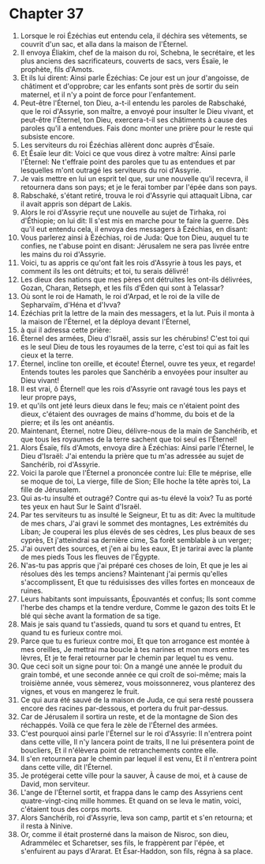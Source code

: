 # Chapter 37

1. Lorsque le roi Ézéchias eut entendu cela, il déchira ses vêtements, se couvrit d'un sac, et alla dans la maison de l'Éternel.
2. Il envoya Éliakim, chef de la maison du roi, Schebna, le secrétaire, et les plus anciens des sacrificateurs, couverts de sacs, vers Ésaïe, le prophète, fils d'Amots.
3. Et ils lui dirent: Ainsi parle Ézéchias: Ce jour est un jour d'angoisse, de châtiment et d'opprobre; car les enfants sont près de sortir du sein maternel, et il n'y a point de force pour l'enfantement.
4. Peut-être l'Éternel, ton Dieu, a-t-il entendu les paroles de Rabschaké, que le roi d'Assyrie, son maître, a envoyé pour insulter le Dieu vivant, et peut-être l'Éternel, ton Dieu, exercera-t-il ses châtiments à cause des paroles qu'il a entendues. Fais donc monter une prière pour le reste qui subsiste encore.
5. Les serviteurs du roi Ézéchias allèrent donc auprès d'Ésaïe.
6. Et Ésaïe leur dit: Voici ce que vous direz à votre maître: Ainsi parle l'Éternel: Ne t'effraie point des paroles que tu as entendues et par lesquelles m'ont outragé les serviteurs du roi d'Assyrie.
7. Je vais mettre en lui un esprit tel que, sur une nouvelle qu'il recevra, il retournera dans son pays; et je le ferai tomber par l'épée dans son pays.
8. Rabschaké, s'étant retiré, trouva le roi d'Assyrie qui attaquait Libna, car il avait appris son départ de Lakis.
9. Alors le roi d'Assyrie reçut une nouvelle au sujet de Tirhaka, roi d'Éthiopie; on lui dit: Il s'est mis en marche pour te faire la guerre. Dès qu'il eut entendu cela, il envoya des messagers à Ézéchias, en disant:
10. Vous parlerez ainsi à Ézéchias, roi de Juda: Que ton Dieu, auquel tu te confies, ne t'abuse point en disant: Jérusalem ne sera pas livrée entre les mains du roi d'Assyrie.
11. Voici, tu as appris ce qu'ont fait les rois d'Assyrie à tous les pays, et comment ils les ont détruits; et toi, tu serais délivré!
12. Les dieux des nations que mes pères ont détruites les ont-ils délivrées, Gozan, Charan, Retseph, et les fils d'Éden qui sont à Telassar?
13. Où sont le roi de Hamath, le roi d'Arpad, et le roi de la ville de Sepharvaïm, d'Héna et d'Ivva?
14. Ézéchias prit la lettre de la main des messagers, et la lut. Puis il monta à la maison de l'Éternel, et la déploya devant l'Éternel,
15. à qui il adressa cette prière:
16. Éternel des armées, Dieu d'Israël, assis sur les chérubins! C'est toi qui es le seul Dieu de tous les royaumes de la terre, c'est toi qui as fait les cieux et la terre.
17. Éternel, incline ton oreille, et écoute! Éternel, ouvre tes yeux, et regarde! Entends toutes les paroles que Sanchérib a envoyées pour insulter au Dieu vivant!
18. Il est vrai, ô Éternel! que les rois d'Assyrie ont ravagé tous les pays et leur propre pays,
19. et qu'ils ont jeté leurs dieux dans le feu; mais ce n'étaient point des dieux, c'étaient des ouvrages de mains d'homme, du bois et de la pierre; et ils les ont anéantis.
20. Maintenant, Éternel, notre Dieu, délivre-nous de la main de Sanchérib, et que tous les royaumes de la terre sachent que toi seul es l'Éternel!
21. Alors Ésaïe, fils d'Amots, envoya dire à Ézéchias: Ainsi parle l'Éternel, le Dieu d'Israël: J'ai entendu la prière que tu m'as adressée au sujet de Sanchérib, roi d'Assyrie.
22. Voici la parole que l'Éternel a prononcée contre lui: Elle te méprise, elle se moque de toi, La vierge, fille de Sion; Elle hoche la tête après toi, La fille de Jérusalem.
23. Qui as-tu insulté et outragé? Contre qui as-tu élevé la voix? Tu as porté tes yeux en haut Sur le Saint d'Israël.
24. Par tes serviteurs tu as insulté le Seigneur, Et tu as dit: Avec la multitude de mes chars, J'ai gravi le sommet des montagnes, Les extrémités du Liban; Je couperai les plus élevés de ses cèdres, Les plus beaux de ses cyprès, Et j'atteindrai sa dernière cime, Sa forêt semblable à un verger;
25. J'ai ouvert des sources, et j'en ai bu les eaux, Et je tarirai avec la plante de mes pieds Tous les fleuves de l'Égypte.
26. N'as-tu pas appris que j'ai préparé ces choses de loin, Et que je les ai résolues dès les temps anciens? Maintenant j'ai permis qu'elles s'accomplissent, Et que tu réduisisses des villes fortes en monceaux de ruines.
27. Leurs habitants sont impuissants, Épouvantés et confus; Ils sont comme l'herbe des champs et la tendre verdure, Comme le gazon des toits Et le blé qui sèche avant la formation de sa tige.
28. Mais je sais quand tu t'assieds, quand tu sors et quand tu entres, Et quand tu es furieux contre moi.
29. Parce que tu es furieux contre moi, Et que ton arrogance est montée à mes oreilles, Je mettrai ma boucle à tes narines et mon mors entre tes lèvres, Et je te ferai retourner par le chemin par lequel tu es venu.
30. Que ceci soit un signe pour toi: On a mangé une année le produit du grain tombé, et une seconde année ce qui croît de soi-même; mais la troisième année, vous sèmerez, vous moissonnerez, vous planterez des vignes, et vous en mangerez le fruit.
31. Ce qui aura été sauvé de la maison de Juda, ce qui sera resté poussera encore des racines par-dessous, et portera du fruit par-dessus.
32. Car de Jérusalem il sortira un reste, et de la montagne de Sion des réchappés. Voilà ce que fera le zèle de l'Éternel des armées.
33. C'est pourquoi ainsi parle l'Éternel sur le roi d'Assyrie: Il n'entrera point dans cette ville, Il n'y lancera point de traits, Il ne lui présentera point de boucliers, Et il n'élèvera point de retranchements contre elle.
34. Il s'en retournera par le chemin par lequel il est venu, Et il n'entrera point dans cette ville, dit l'Éternel.
35. Je protégerai cette ville pour la sauver, À cause de moi, et à cause de David, mon serviteur.
36. L'ange de l'Éternel sortit, et frappa dans le camp des Assyriens cent quatre-vingt-cinq mille hommes. Et quand on se leva le matin, voici, c'étaient tous des corps morts.
37. Alors Sanchérib, roi d'Assyrie, leva son camp, partit et s'en retourna; et il resta à Ninive.
38. Or, comme il était prosterné dans la maison de Nisroc, son dieu, Adrammélec et Scharetser, ses fils, le frappèrent par l'épée, et s'enfuirent au pays d'Ararat. Et Ésar-Haddon, son fils, régna à sa place.

